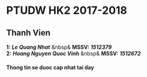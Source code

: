 # PTUDW HK2 2017-2018
## **Thanh Vien**
**1:** **_Le Quang Nhat_** &nbsp& **MSSV:** **_1512379_**</br>
**2:** **_Hoang Nguyen Quoc Vinh_** &nbsp& **MSSV:** **_1512672_**
#### **Thong tin se duoc cap nhat tai day**

